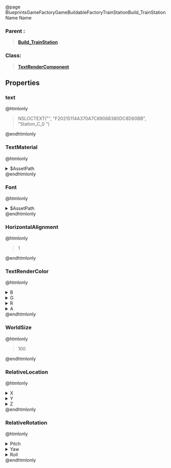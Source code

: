 @page BlueprintsGameFactoryGameBuildableFactoryTrainStationBuild_TrainStationName Name
### Parent :
<b><a href="_blueprints_game_factory_game_buildable_factory_train_station_build__train_station.html"><blockquote>Build_TrainStation</blockquote></a></b>
### Class:
<b><a href="_class_script_text_render_component.html"><blockquote>TextRenderComponent</blockquote></a></b>
## Properties
### text
@htmlonly
<blockquote>NSLOCTEXT("", "F20215114A370A7C89068380DC8D60BB", "Station_C_0 ")</blockquote>
@endhtmlonly

### TextMaterial
@htmlonly
<details>
 <summary>$AssetPath</summary>
<b><a href="_blueprints_game_factory_game_buildable_factory_standalone_sign_material_standalone_sign_text__inst.html"><blockquote>StandaloneSignText_Inst</blockquote></a></b>
</details>
@endhtmlonly

### Font
@htmlonly
<details>
 <summary>$AssetPath</summary>
<b><a href="_blueprints_game_factory_game_interface_font_factory_font.html"><blockquote>FactoryFont</blockquote></a></b>
</details>
@endhtmlonly

### HorizontalAlignment
@htmlonly
<blockquote>1</blockquote>
@endhtmlonly

### TextRenderColor
@htmlonly
<details>
 <summary>B</summary>
<blockquote>0</blockquote>
</details>
<details>
 <summary>G</summary>
<blockquote>0</blockquote>
</details>
<details>
 <summary>R</summary>
<blockquote>0</blockquote>
</details>
<details>
 <summary>A</summary>
<blockquote>255</blockquote>
</details>
@endhtmlonly

### WorldSize
@htmlonly
<blockquote>100</blockquote>
@endhtmlonly

### RelativeLocation
@htmlonly
<details>
 <summary>X</summary>
<blockquote>-359.27276611328125</blockquote>
</details>
<details>
 <summary>Y</summary>
<blockquote>6.306054592132568</blockquote>
</details>
<details>
 <summary>Z</summary>
<blockquote>1493.194091796875</blockquote>
</details>
@endhtmlonly

### RelativeRotation
@htmlonly
<details>
 <summary>Pitch</summary>
<blockquote>0</blockquote>
</details>
<details>
 <summary>Yaw</summary>
<blockquote>-0.0005502700805664062</blockquote>
</details>
<details>
 <summary>Roll</summary>
<blockquote>0</blockquote>
</details>
@endhtmlonly

